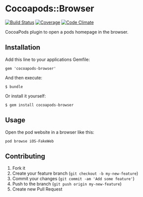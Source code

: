 # Cocoapods::Browser

[![Build Status](http://img.shields.io/travis/dealforest/cocoapods-browser.svg?style=flat)](http://travis-ci.org/dealforestcocoapods-browser)
[![Coverage](https://img.shields.io/codeclimate/coverage/github/dealforest/cocoapods-browser.svg?style=flat)](https://codeclimate.com/github/dealforest/cocoapods-browser)
[![Code Climate](http://img.shields.io/codeclimate/github/dealforest/cocoapods-browser.svg?style=flat)](http://travis-ci.org/dealforest/cocoapods-browser)

CocoaPods plugin to open a pods homepage in the browser.

## Installation

Add this line to your applications Gemfile:

    gem 'cocoapods-browser'

And then execute:

    $ bundle

Or install it yourself:

    $ gem install cocoapods-browser

## Usage

Open the pod website in a browser like this:

    pod browse iOS-FakeWeb

## Contributing

1. Fork it
2. Create your feature branch (`git checkout -b my-new-feature`)
3. Commit your changes (`git commit -am 'Add some feature'`)
4. Push to the branch (`git push origin my-new-feature`)
5. Create new Pull Request
